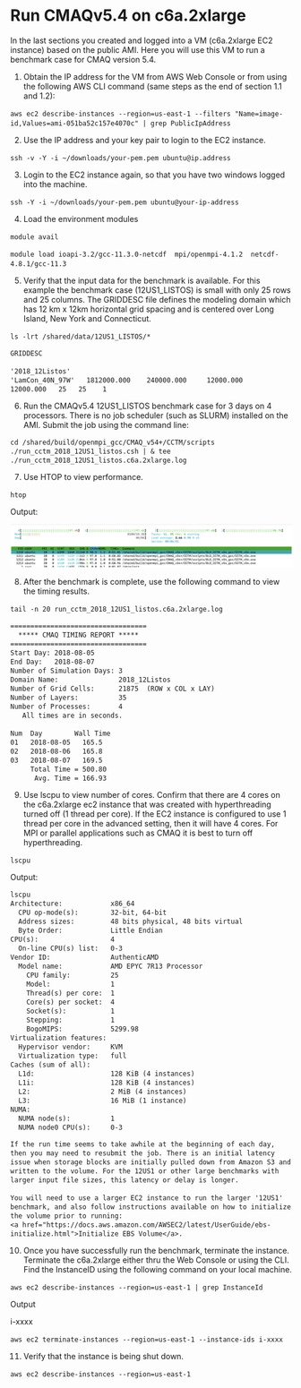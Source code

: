 # Run CMAQv5.4 on c6a.2xlarge


In the last sections you created and logged into a VM (c6a.2xlarge EC2 instance) based on the public AMI.  Here you will use this VM to run a benchmark case for CMAQ version 5.4.  

1. Obtain the IP address for the VM from AWS Web Console or from using the following AWS CLI command (same steps as the end of section 1.1 and 1.2):

`aws ec2 describe-instances --region=us-east-1 --filters "Name=image-id,Values=ami-051ba52c157e4070c" | grep PublicIpAddress`

2. Use the IP address and your key pair to login to the EC2 instance.

`ssh -v -Y -i ~/downloads/your-pem.pem ubuntu@ip.address`

3. Login to the EC2 instance again, so that you have two windows logged into the machine.

`ssh -Y -i ~/downloads/your-pem.pem ubuntu@your-ip-address` 

4. Load the environment modules

`module avail`

`module load ioapi-3.2/gcc-11.3.0-netcdf  mpi/openmpi-4.1.2  netcdf-4.8.1/gcc-11.3 `

5. Verify that the input data for the benchmark is available.  For this example the benchmark case (12US1_LISTOS) is small with only 25 rows and 25 columns. The GRIDDESC file defines the modeling domain which has 12 km x 12km horizontal grid spacing and is centered over Long Island, New York and Connecticut.

`ls -lrt /shared/data/12US1_LISTOS/*`

```
GRIDDESC

'2018_12Listos'
'LamCon_40N_97W'   1812000.000    240000.000     12000.000     12000.000   25   25    1
```

6. Run the CMAQv5.4 12US1_LISTOS benchmark case for 3 days on 4 processors. There is no job scheduler (such as SLURM) installed on the AMI.  Submit the job using the command line: 

```
cd /shared/build/openmpi_gcc/CMAQ_v54+/CCTM/scripts
./run_cctm_2018_12US1_listos.csh | & tee ./run_cctm_2018_12US1_listos.c6a.2xlarge.log
```

7. Use HTOP to view performance. 

`htop`

Output:

![Screenshot of HTOP with hyperthreading off](htop_c6a.2xlarge_hyperthreading_off.png)


8. After the benchmark is complete, use the following command to view the timing results.

`tail -n 20 run_cctm_2018_12US1_listos.c6a.2xlarge.log`

```
==================================
  ***** CMAQ TIMING REPORT *****
==================================
Start Day: 2018-08-05
End Day:   2018-08-07
Number of Simulation Days: 3
Domain Name:               2018_12Listos
Number of Grid Cells:      21875  (ROW x COL x LAY)
Number of Layers:          35
Number of Processes:       4
   All times are in seconds.

Num  Day        Wall Time
01   2018-08-05   165.5
02   2018-08-06   165.8
03   2018-08-07   169.5
     Total Time = 500.80
      Avg. Time = 166.93
```

9. Use lscpu to view number of cores. Confirm that there are 4 cores on the c6a.2xlarge ec2 instance that was created with hyperthreading turned off (1 thread per core).  If the EC2 instance is configured to use 1 thread per core in the advanced setting, then it will have 4 cores. For MPI or parallel applications such as CMAQ it is best to turn off hyperthreading.

`lscpu`

Output:

```
lscpu
Architecture:            x86_64
  CPU op-mode(s):        32-bit, 64-bit
  Address sizes:         48 bits physical, 48 bits virtual
  Byte Order:            Little Endian
CPU(s):                  4
  On-line CPU(s) list:   0-3
Vendor ID:               AuthenticAMD
  Model name:            AMD EPYC 7R13 Processor
    CPU family:          25
    Model:               1
    Thread(s) per core:  1
    Core(s) per socket:  4
    Socket(s):           1
    Stepping:            1
    BogoMIPS:            5299.98
Virtualization features: 
  Hypervisor vendor:     KVM
  Virtualization type:   full
Caches (sum of all):     
  L1d:                   128 KiB (4 instances)
  L1i:                   128 KiB (4 instances)
  L2:                    2 MiB (4 instances)
  L3:                    16 MiB (1 instance)
NUMA:                    
  NUMA node(s):          1
  NUMA node0 CPU(s):     0-3
```

```{note}
If the run time seems to take awhile at the beginning of each day, then you may need to resubmit the job. There is an initial latency issue when storage blocks are initially pulled down from Amazon S3 and written to the volume. For the 12US1 or other large benchmarks with larger input file sizes, this latency or delay is longer.

You will need to use a larger EC2 instance to run the larger '12US1' benchmark, and also follow instructions available on how to initialize the volume prior to running:
<a href="https://docs.aws.amazon.com/AWSEC2/latest/UserGuide/ebs-initialize.html">Initialize EBS Volume</a>.
```

10. Once you have successfully run the benchmark, terminate the instance. Terminate the c6a.2xlarge either thru the Web Console or using the CLI. Find the InstanceID using the following command on your local machine.

`aws ec2 describe-instances --region=us-east-1 | grep InstanceId`

Output

i-xxxx

`aws ec2 terminate-instances --region=us-east-1 --instance-ids i-xxxx`

11. Verify that the instance is being shut down.

`aws ec2 describe-instances --region=us-east-1`

